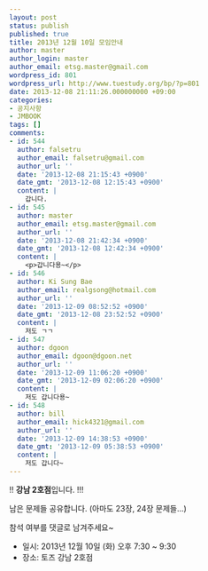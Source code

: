 ```yaml
---
layout: post
status: publish
published: true
title: 2013년 12월 10일 모임안내
author: master
author_login: master
author_email: etsg.master@gmail.com
wordpress_id: 801
wordpress_url: http://www.tuestudy.org/bp/?p=801
date: 2013-12-08 21:11:26.000000000 +09:00
categories:
- 공지사항
- JMBOOK
tags: []
comments:
- id: 544
  author: falsetru
  author_email: falsetru@gmail.com
  author_url: ''
  date: '2013-12-08 21:15:43 +0900'
  date_gmt: '2013-12-08 12:15:43 +0900'
  content: |
    갑니다.
- id: 545
  author: master
  author_email: etsg.master@gmail.com
  author_url: ''
  date: '2013-12-08 21:42:34 +0900'
  date_gmt: '2013-12-08 12:42:34 +0900'
  content: |
    <p>갑니다용~</p>
- id: 546
  author: Ki Sung Bae
  author_email: realgsong@hotmail.com
  author_url: ''
  date: '2013-12-09 08:52:52 +0900'
  date_gmt: '2013-12-08 23:52:52 +0900'
  content: |
    저도 ㄱㄱ
- id: 547
  author: dgoon
  author_email: dgoon@dgoon.net
  author_url: ''
  date: '2013-12-09 11:06:20 +0900'
  date_gmt: '2013-12-09 02:06:20 +0900'
  content: |
    저도 갑니다용~
- id: 548
  author: bill
  author_email: hick4321@gmail.com
  author_url: ''
  date: '2013-12-09 14:38:53 +0900'
  date_gmt: '2013-12-09 05:38:53 +0900'
  content: |
    저도 갑니다~
---
```

<p>!! <strong>강남 2호점</strong>입니다. !!!</p>

<p>남은 문제들 공유합니다. (아마도 23장, 24장 문제들...)</p>

<p>참석 여부를 댓글로 남겨주세요~</p>

<ul>
<li>일시: 2013년 12월 10일 (화) 오후 7:30 ~ 9:30</li>
<li>장소: 토즈 강남 2호점</li>
</ul>
